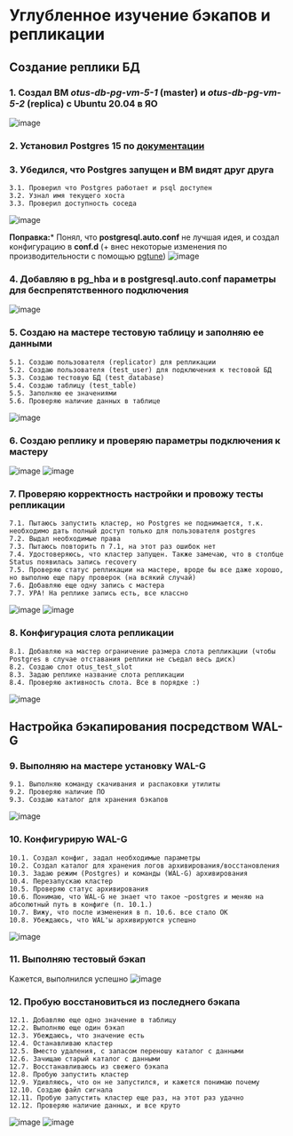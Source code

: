 #  Углубленное изучение бэкапов и репликации
## Создание реплики БД
### 1\. Создал ВМ *otus-db-pg-vm-5-1* (master) и *otus-db-pg-vm-5-2* (replica) с Ubuntu 20.04 в ЯО
![image](https://github.com/rus-99-pk/otus_edu/assets/93255418/963a6fcd-96a2-4828-bcb2-3a54aff7af54)

### 2\. Установил Postgres 15 по [документации](https://www.postgresql.org/download/linux/ubuntu/)

### 3\. Убедился, что Postgres запущен и ВМ видят друг друга
	3.1. Проверил что Postgres работает и psql доступен
	3.2. Узнал имя текущего хоста
	3.3. Проверил доступность соседа
![image](https://github.com/rus-99-pk/otus_edu/assets/93255418/928a5006-0645-4b05-865a-f76c96c8c48c)

**Поправка:*** Понял, что **postgresql.auto.conf** не лучшая идея, и создал конфигурацию в **conf.d** (+ внес некоторые изменения по производительности с помощью [pgtune](https://pgtune.leopard.in.ua/))
![image](https://github.com/rus-99-pk/otus_edu/assets/93255418/aa430672-f5bc-4bd0-9e27-1825999ec4a8)

### 4\. Добавляю в pg_hba и в postgresql.auto.conf параметры для беспрепятственного подключения
![image](https://github.com/rus-99-pk/otus_edu/assets/93255418/caf02a46-7062-4abb-a903-c098302fd13a)

### 5\. Создаю на мастере тестовую таблицу и заполняю ее данными
	5.1. Создаю пользователя (replicator) для репликации
	5.2. Создаю пользователя (test_user) для подключения к тестовой БД
	5.3. Создаю тестовую БД (test_database)
	5.4. Создаю таблицу (test_table)
	5.5. Заполняю ее значениями
	5.6. Проверяю наличие данных в таблице
![image](https://github.com/rus-99-pk/otus_edu/assets/93255418/5bb00628-33a7-4fe3-8eba-ffa73469bb35)

### 6\. Создаю реплику и проверяю параметры подключения к мастеру
![image](https://github.com/rus-99-pk/otus_edu/assets/93255418/7df8395a-52ec-4d50-a466-a7e6c69bfadf)
![image](https://github.com/rus-99-pk/otus_edu/assets/93255418/69bdf8ac-b0a8-4109-82d9-25ffa1fe31f2)

### 7\. Проверяю корректность настройки и провожу тесты репликации
	7.1. Пытаюсь запустить кластер, но Postgres не поднимается, т.к. необходимо дать полный доступ только для пользователя postgres
	7.2. Выдал необходимые права
	7.3. Пытаюсь повторить п 7.1, на этот раз ошибок нет
	7.4. Удостоверяюсь, что кластер запущен. Также замечаю, что в столбце Status появилась запись recovery
	7.5. Проверяю статус репликации на мастере, вроде бы все даже хорошо, но выполню еще пару проверок (на всякий случай)
	7.6. Добавляю еще одну запись с мастера
	7.7. УРА! На реплике запись есть, все классно
![image](https://github.com/rus-99-pk/otus_edu/assets/93255418/86da7bfb-cd5d-41d1-acdf-566e2f00003c)
![image](https://github.com/rus-99-pk/otus_edu/assets/93255418/0a333d3d-d703-4907-93a0-94a7cc6e74bf)

### 8\. Конфигурация слота репликации
	8.1. Добавляю на мастер ограничение размера слота репликации (чтобы Postgres в случае отставания реплики не съедал весь диск)
	8.2. Создаю слот otus_test_slot
	8.3. Задаю реплике название слота репликации
	8.4. Проверяю активность слота. Все в порядке :)
![image](https://github.com/rus-99-pk/otus_edu/assets/93255418/b6a2a540-7150-480e-af90-d81ed5d58140)

## Настройка бэкапирования посредством WAL-G
### 9. Выполняю на мастере установку WAL-G
	9.1. Выполняю команду скачивания и распаковки утилиты
	9.2. Проверяю наличие ПО
	9.3. Создаю каталог для хранения бэкапов
![image](https://github.com/rus-99-pk/otus_edu/assets/93255418/82d16d93-2876-43d6-9018-4f73b31bb0a1)

### 10. Конфигурирую WAL-G
	10.1. Создал конфиг, задал необходимые параметры
	10.2. Создал каталог для хранения логов архивирования/восстановления
	10.3. Задаю режим (Postgres) и команды (WAL-G) архивирования
	10.4. Перезапускаю кластер
	10.5. Проверяю статус архивирования
	10.6. Понимаю, что WAL-G не знает что такое ~postgres и меняю на абсолютный путь в конфиге (п. 10.1.)
	10.7. Вижу, что после изменения в п. 10.6. все стало ОК
	10.8. Убеждаюсь, что WAL'ы архивируются успешно
![image](https://github.com/rus-99-pk/otus_edu/assets/93255418/7f06118a-2e51-4f45-ae36-8db0899db844)

### 11. Выполняю тестовый бэкап
Кажется, выполнился успешно
![image](https://github.com/rus-99-pk/otus_edu/assets/93255418/5fb6dac6-8cae-46d2-a59c-f74124faeb81)

### 12. Пробую восстановиться из последнего бэкапа
	12.1. Добавляю еще одно значение в таблицу
	12.2. Выполняю еще один бэкап
	12.3. Убеждаюсь, что значение есть
	12.4. Останавливаю кластер
	12.5. Вместо удаления, с запасом переношу каталог с данными
	12.6. Зачищаю старый каталог с данными
	12.7. Восстанавливаюсь из свежего бэкапа
	12.8. Пробую запустить кластер
	12.9. Удивляюсь, что он не запустился, и кажется понимаю почему
	12.10. Создаю файл сигнала
	12.11. Пробую запустить кластер еще раз, на этот раз удачно
	12.12. Проверяю наличие данных, и все круто
![image](https://github.com/rus-99-pk/otus_edu/assets/93255418/3b4cc7ff-289f-4363-8326-971f71db2ffb)
![image](https://github.com/rus-99-pk/otus_edu/assets/93255418/f36b14ef-0dbd-456a-8f8d-3273e8856907)


